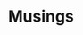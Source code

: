 ---
title: Musings
summary: Contains my philosophy, my ideas and my principles
description: This section is still under construction 🚧 🏗️
---